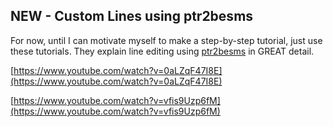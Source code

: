 ## NEW - Custom Lines using ptr2besms

For now, until I can motivate myself to make a step-by-step tutorial, just use these tutorials. They explain line editing using [ptr2besms](https://ptrguide.github.io/ptr2besms%20-%20Line%20Editing%20Tool.zip) in GREAT detail.

[https://www.youtube.com/watch?v=0aLZqF47I8E](https://www.youtube.com/watch?v=0aLZqF47I8E)

[https://www.youtube.com/watch?v=vfis9Uzp6fM](https://www.youtube.com/watch?v=vfis9Uzp6fM)

